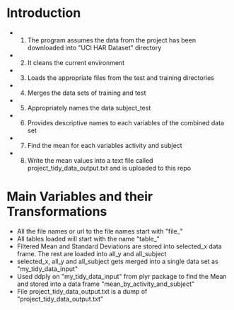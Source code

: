 # Introduction

* 1. The program assumes the data from the project has been downloaded into "UCI HAR Dataset" directory
* 2. It cleans the current environment
* 3. Loads the appropriate files from the test and training directories
* 4. Merges the data sets of training and test
* 5. Appropriately names the data subject_test
* 6. Provides descriptive names to each variables of the combined data set
* 7. Find the mean for each variables activity and subject
* 8. Write the mean values into a text file called project_tidy_data_output.txt and is uploaded to this repo

# Main Variables and their Transformations

* All the file names or url to the file names start with "file_"
* All tables loaded will start with the name "table_"
* Filtered Mean and Standard Deviations are stored into selected_x data frame. The rest are loaded into all_y and all_subject
* selected_x, all_y and all_subject gets merged into a single data set as "my_tidy_data_input"
* Used ddply on "my_tidy_data_input" from plyr package to find the Mean and stored into a data frame "mean_by_activity_and_subject"
* File project_tidy_data_output.txt is a dump of "project_tidy_data_output.txt"
